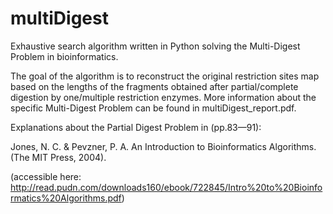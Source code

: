 # multiDigest
Exhaustive search algorithm written in Python solving the Multi-Digest Problem in bioinformatics.

The goal of the algorithm is to reconstruct the original restriction sites map based on the lengths of the fragments obtained after partial/complete digestion by one/multiple restriction enzymes. More information about the specific Multi-Digest Problem can be found in multiDigest_report.pdf.

Explanations about the Partial Digest Problem in (pp.83—91):

Jones, N. C. & Pevzner, P. A. An Introduction to Bioinformatics Algorithms. (The MIT Press, 2004).

(accessible here: http://read.pudn.com/downloads160/ebook/722845/Intro%20to%20Bioinformatics%20Algorithms.pdf)
